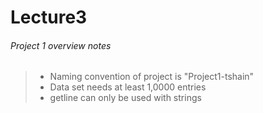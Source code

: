 # Lecture3
###### Project 1 overview notes
>- Naming convention of project is "Project1-tshain" 
>- Data set needs at least 1,0000 entries
>- getline can only be used with strings
